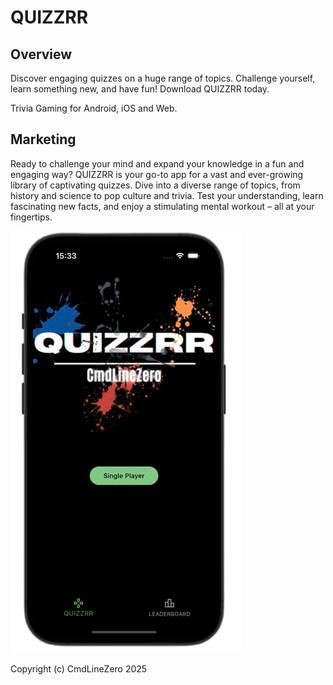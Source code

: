 # QUIZZRR 

## Overview
Discover engaging quizzes on a huge range of topics. 
Challenge yourself, learn something new, and have fun! Download QUIZZRR today.

Trivia Gaming for Android, iOS and Web.

## Marketing
Ready to challenge your mind and expand your knowledge in a fun and engaging way? 
QUIZZRR is your go-to app for a vast and ever-growing library of captivating quizzes. 
Dive into a diverse range of topics, from history and science to pop culture and trivia. 
Test your understanding, learn fascinating new facts, and enjoy a stimulating mental workout – all at your fingertips.

![Quiz Demo](https://github.com/cmdlinezero/quizzrr/blob/main/screenshots/quizzrr-main.png "Mobile App")

Copyright (c) CmdLineZero 2025
